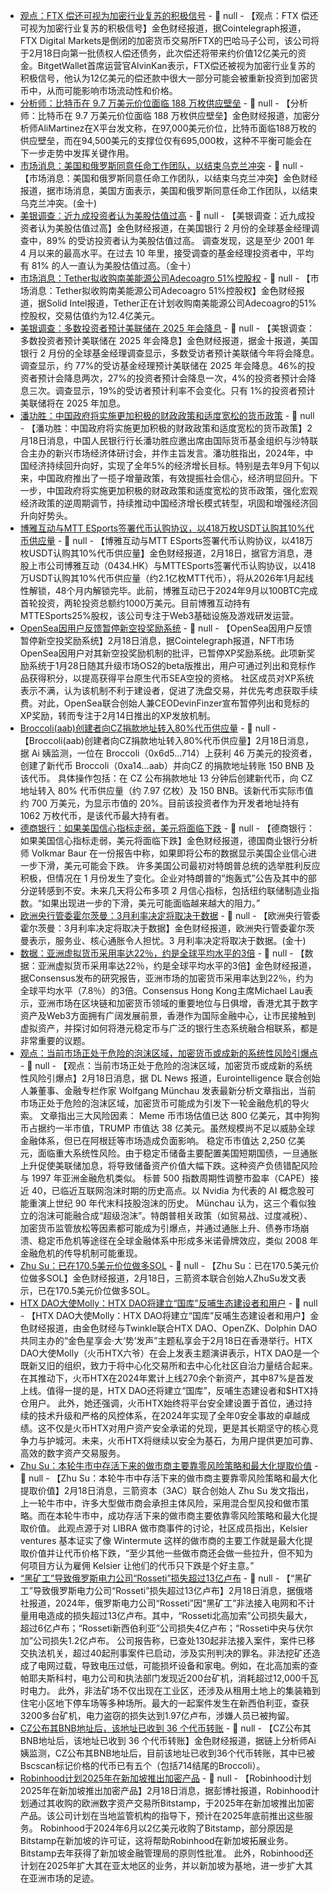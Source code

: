- [观点：FTX 偿还可视为加密行业复苏的积极信号]() - 📰 null - 【观点：FTX 偿还可视为加密行业复苏的积极信号】金色财经报道，据Cointelegraph报道，FTX Digital Markets是倒闭的加密货币交易所FTX的巴哈马子公司，该公司将于2月18日向第一批债权人偿还债务，此次偿还将带来约价值12亿美元的资金。BitgetWallet首席运营官AlvinKan表示，FTX偿还被视为加密行业复苏的积极信号，他认为12亿美元的偿还款中很大一部分可能会被重新投资到加密货币中，从而可能影响市场流动性和价格。
- [分析师：比特币在 9.7 万美元价位面临 188 万枚供应壁垒]() - 📰 null - 【分析师：比特币在 9.7 万美元价位面临 188 万枚供应壁垒】金色财经报道，加密分析师AliMartinez在X平台发文称，在97,000美元价位，比特币面临188万枚的供应壁垒，而在94,500美元的支撑位仅有695,000枚，这种不平衡可能会在下一步走势中发挥关键作用。
- [市场消息：美国和俄罗斯同意任命工作团队，以结束乌克兰冲突]() - 📰 null - 【市场消息：美国和俄罗斯同意任命工作团队，以结束乌克兰冲突】金色财经报道，据市场消息，美国方面表示，美国和俄罗斯同意任命工作团队，以结束乌克兰冲突。(金十)
- [美银调查：近九成投资者认为美股估值过高]() - 📰 null - 【美银调查：近九成投资者认为美股估值过高】金色财经报道，在美国银行 2 月份的全球基金经理调查中，89% 的受访投资者认为美股估值过高。 
调查发现，这是至少 2001 年 4 月以来的最高水平。在过去 10 年里，接受调查的基金经理投资者中，平均有 81% 的人一直认为美股估值过高。（金十）
- [市场消息：Tether拟收购南美能源公司Adecoagro 51%控股权]() - 📰 null - 【市场消息：Tether拟收购南美能源公司Adecoagro 51%控股权】金色财经报道，据Solid Intel报道，Tether正在计划收购南美能源公司Adecoagro的51%控股权，交易估值约为12.4亿美元。
- [美银调查：多数投资者预计美联储在 2025 年会降息]() - 📰 null - 【美银调查：多数投资者预计美联储在 2025 年会降息】金色财经报道，据金十报道，美国银行 2 月份的全球基金经理调查显示，多数受访者预计美联储今年将会降息。 
调查显示，约 77%的受访基金经理预计美联储在 2025 年会降息。46%的投资者预计会降息两次，27%的投资者预计会降息一次，4%的投资者预计会降息三次。调查显示，19%的受访者预计利率不会变化。只有 1%的投资者预计美联储将在 2025 年加息。
- [潘功胜：中国政府将实施更加积极的财政政策和适度宽松的货币政策]() - 📰 null - 【潘功胜：中国政府将实施更加积极的财政政策和适度宽松的货币政策】2月18日消息，中国人民银行行长潘功胜应邀出席由国际货币基金组织与沙特联合主办的新兴市场经济体研讨会，并作主旨发言。潘功胜指出，2024年，中国经济持续回升向好，实现了全年5%的经济增长目标。特别是去年9月下旬以来，中国政府推出了一揽子增量政策，有效提振社会信心，经济明显回升。下一步，中国政府将实施更加积极的财政政策和适度宽松的货币政策，强化宏观经济政策的逆周期调节，持续推动中国经济增长模式转型，巩固和增强经济回升向好势头。
- [博雅互动与MTT ESports签署代币认购协议，以418万枚USDT认购其10%代币供应量]() - 📰 null - 【博雅互动与MTT ESports签署代币认购协议，以418万枚USDT认购其10%代币供应量】金色财经报道，2月18日，据官方消息，港股上市公司博雅互动（0434.HK）与MTTESports签署代币认购协议，以418万USDT认购其10%代币供应量（约2.1亿枚MTT代币），将从2026年1月起线性解锁，48个月内解锁完毕。此前，博雅互动已于2024年9月以100BTC完成首轮投资，两轮投资总额约1000万美元。目前博雅互动持有MTTESports25%股权，该公司专注于Web3基础设施及游戏研发运营。
- [OpenSea因用户反馈暂停新空投奖励系统]() - 📰 null - 【OpenSea因用户反馈暂停新空投奖励系统】2月18日消息，据Cointelegraph报道，NFT市场OpenSea因用户对其新空投奖励机制的批评，已暂停XP奖励系统。此项新奖励系统于1月28日随其升级市场OS2的beta版推出，用户可通过列出和竞标作品获得积分，以提高获得平台原生代币SEA空投的资格。 
社区成员对XP系统表示不满，认为该机制不利于建设者，促进了洗盘交易，并优先考虑获取手续费。对此，OpenSea联合创始人兼CEODevinFinzer宣布暂停列出和竞标的XP奖励，转而专注于2月14日推出的XP发放机制。
- [Broccoli(aab)创建者向CZ捐款地址转入80%代币供应量]() - 📰 null - 【Broccoli(aab)创建者向CZ捐款地址转入80%代币供应量】2月18日消息，据 Ai 姨监测，一位在 Broccoli（0x6d5...714）上获利 46 万美元的投资者，创建了新代币 Broccoli（0xa14...aab）并向CZ 的捐款地址转账 150 BNB 及该代币。 
具体操作包括：在 CZ 公布捐款地址 13 分钟后创建新代币，向 CZ 地址转入 80% 代币供应量（约 7.97 亿枚）及 150 BNB。该新代币实际市值约 700 万美元，为显示市值的 20%。目前该投资者作为开发者地址持有 1062 万枚代币，是该代币最大持有者。
- [德商银行：如果美国信心指标走弱，美元将面临下跌]() - 📰 null - 【德商银行：如果美国信心指标走弱，美元将面临下跌】金色财经报道，德国商业银行分析师 Volkmar Baur 在一份报告中称，如果即将公布的数据显示美国企业信心进一步下滑，美元可能会下跌。 
许多美国公司最初对特朗普总统的选举胜利反应积极，但情况在 1 月份发生了变化。企业对特朗普的“炮轰式”公告及其中的部分逆转感到不安。未来几天将公布多项 2 月信心指标，包括纽约联储制造业指数。“如果出现进一步的下滑，美元可能面临越来越大的阻力。”
- [欧洲央行管委霍尔茨曼：3月利率决定将取决于数据]() - 📰 null - 【欧洲央行管委霍尔茨曼：3月利率决定将取决于数据】金色财经报道，欧洲央行管委霍尔茨曼表示，服务业、核心通胀令人担忧。3 月利率决定将取决于数据。(金十)
- [数据：亚洲虚拟货币采用率达22％，约是全球平均水平的3倍](https://finance.mingpao.com/fin/instantf/20250218/1739851339734) - 📰 null - 【数据：亚洲虚拟货币采用率达22％，约是全球平均水平的3倍】金色财经报道，据Consensus发布的研究报告，亚洲市场的加密货币采用率达到22％，约为全球平均水平（7.8％）的3倍。Consensus Hong Kong主席Michael Lau表示，亚洲市场在区块链和加密货币领域的重要地位与日俱增，香港尤其于数字资产及Web3方面拥有广阔发展前景，香港作为国际金融中心，让市民接触到虚拟资产，并探讨如何将港元稳定币与广泛的银行生态系统融合相联系，都是非常重要的议题。
- [观点：当前市场正处于危险的泡沫区域，加密货币或成新的系统性风险引爆点]() - 📰 null - 【观点：当前市场正处于危险的泡沫区域，加密货币或成新的系统性风险引爆点】2月18日消息，据 DL News 报道，Eurointelligence 联合创始人兼董事、金融专栏作家 Wolfgang Münchau 发表最新分析文章指出，当前市场正处于危险的泡沫区域，加密货币可能成为引发下一轮金融危机的导火索。 
文章指出三大风险因素： 
Meme 币市场估值已达 800 亿美元，其中狗狗币占据约一半市值，TRUMP 市值达 38 亿美元。虽然规模尚不足以威胁全球金融体系，但已在阿根廷等市场造成负面影响。 
稳定币市值达 2,250 亿美元，面临重大系统性风险。由于稳定币储备主要配置美国短期国债，一旦通胀上升促使美联储加息，将导致储备资产价值大幅下跌。这种资产负债错配风险与 1997 年亚洲金融危机类似。 
标普 500 指数周期性调整市盈率（CAPE）接近 40，已临近互联网泡沫时期的历史高点。以 Nvidia 为代表的 AI 概念股可能重演上世纪 90 年代末科技股泡沫的历史。 
Münchau 认为，这三个看似独立的泡沫可能融合成“超级泡沫”。特朗普相关政策（如贸易战、过度减税）、加密货币监管放松等因素都可能成为引爆点，并通过通胀上升、债券市场崩溃、稳定币危机等途径在全球金融体系中形成多米诺骨牌效应，类似 2008 年金融危机的传导机制可能重现。
- [Zhu Su：已在170.5美元价位做多SOL]() - 📰 null - 【Zhu Su：已在170.5美元价位做多SOL】金色财经报道，2月18日，三箭资本联合创始人ZhuSu发文表示，已在170.5美元价位做多SOL。
- [HTX DAO大使Molly：HTX DAO将建立“国库”反哺生态建设者和用户]() - 📰 null - 【HTX DAO大使Molly：HTX DAO将建立“国库”反哺生态建设者和用户】金色财经报道，由金色财经与Twinkle联合HTX DAO、OpenZK、Dolphin DAO共同主办的“金色星享会·大‘势’发声”主题私享会于2月18日在香港举行。HTX DAO大使Molly（火币HTX六爷）在会上发表主题演讲表示，HTX DAO是一个既新又旧的组织，致力于将中心化交易所和去中心化社区自治力量结合起来。在其推动下，火币HTX在2024年累计上线270余个新资产，其中87%是首发上线。值得一提的是，HTX DAO还将建立“国库”，反哺生态建设者和$HTX持仓用户。 
此外，她还强调，火币HTX始终将平台安全建设置于首位，通过持续的技术升级和严格的风控体系，在2024年实现了全年0安全事故的卓越成绩。这不仅是火币HTX对用户资产安全承诺的兑现，更是其长期坚守的核心竞争力与护城河。未来，火币HTX将继续以安全为基石，为用户提供更加可靠、高效的数字资产交易服务。
- [Zhu Su：本轮牛市中存活下来的做市商主要靠零风险策略和最大化提取价值]() - 📰 null - 【Zhu Su：本轮牛市中存活下来的做市商主要靠零风险策略和最大化提取价值】2月18日消息，三箭资本（3AC）联合创始人 Zhu Su 发文指出，上一轮牛市中，许多大型做市商会承担主体风险，采用混合型风投和做市策略。而在本轮牛市中，成功存活下来的做市商主要依靠零风险策略和最大化提取价值。 
此观点源于对 LIBRA 做市商事件的讨论，社区成员指出，Kelsier ventures 基本证实了像 Wintermute 这样的做市商的主要工作就是最大化提取价值并让代币价格下跌，“至少其他一些做市商还会做一些拉升，但不知为何项目方认为雇佣 Kelsier 让他们的代币只下跌是个好主意。”
- [“黑矿工”导致俄罗斯电力公司“Rosseti”损失超过13亿卢布]() - 📰 null - 【“黑矿工”导致俄罗斯电力公司“Rosseti”损失超过13亿卢布】2月18日消息，据俄塔社报道，2024年，俄罗斯电力公司“Rosseti”因“黑矿工”非法接入电网和不计量用电造成的损失超过13亿卢布。其中，“Rosseti北高加索”公司损失最大，超过6亿卢布；“Rosseti新西伯利亚”公司损失4亿卢布；“Rosseti中央与伏尔加”公司损失1.2亿卢布。 
公司报告称，已查处130起非法接入案件，案件已移交执法机关，超过40起刑事案件已启动，涉及实刑判决的罪名。非法挖矿还造成了电网过载，导致电压过低，可能损坏设备和家电。例如，在北高加索的查帕耶夫斯科村，电力公司和执法部门发现近200台矿机，消耗超过12,000千瓦时电力。 
此外，非法矿场不仅出现在工业区，还涉及从租用土地上的集装箱到住宅小区地下停车场等多种场所。最大的一起案件发生在新西伯利亚，查获3200多台矿机，电力盗窃的损失达到1.97亿卢布，涉嫌人员已被拘留。
- [CZ公布其BNB地址后，该地址已收到 36 个代币转账]() - 📰 null - 【CZ公布其BNB地址后，该地址已收到 36 个代币转账】金色财经报道，据链上分析师Ai姨监测，CZ公布其BNB地址后，目前该地址已收到36个代币转账，其中已被Bscscan标记价格的代币已有五个（包括714结尾的Broccoli）。
- [Robinhood计划2025年在新加坡推出加密产品]() - 📰 null - 【Robinhood计划2025年在新加坡推出加密产品】2月18日消息，据彭博社报道，Robinhood计划通过其收购的欧洲数字资产交易所Bitstamp，于2025年在新加坡推出加密产品。该公司计划在当地监管机构的指导下，预计在2025年底前推出这些服务。 
Robinhood于2024年6月以2亿美元收购了Bitstamp，部分原因是Bitstamp在新加坡的许可证，这将帮助Robinhood在新加坡拓展业务。Bitstamp去年获得了新加坡金融管理局的原则性批准。 
此外，Robinhood还计划在2025年扩大其在亚太地区的业务，并以新加坡为基地，进一步扩大其在亚洲市场的足迹。
